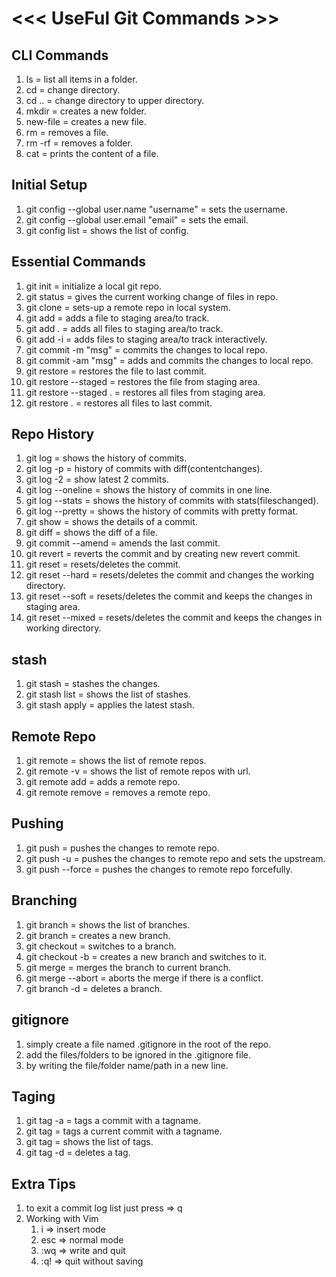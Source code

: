 # <<< UseFul Git Commands >>>

## CLI Commands
1. ls                           = list all items in a folder.
2. cd                           = change directory.
3. cd ..                        = change directory to upper directory.
4. mkdir <foldername>           = creates a new folder.
5. new-file <filename>             = creates a new file.
6. rm <filename>                = removes a file.
7. rm -rf <foldername>          = removes a folder.
8. cat <filename>               = prints the content of a file.

## Initial Setup
1. git config --global user.name "username" = sets the username.
2. git config --global user.email "email"   = sets the email.
3. git config list              = shows the list of config.

## Essential Commands
1. git init                     = initialize a local git repo.
2. git status                   = gives the current working change of files in repo.
3. git clone <SHA>              = sets-up a remote repo in local system.
4. git add <file>               = adds a file to staging area/to track.
5. git add .                    = adds all files to staging area/to track.
6. git add -i                   = adds files to staging area/to track interactively.
7. git commit -m "msg"          = commits the changes to local repo.
8. git commit -am "msg"         = adds and commits the changes to local repo.
9. git restore <file>           = restores the file to last commit.
10. git restore --staged <file>  = restores the file from staging area.
11. git restore --staged .      = restores all files from staging area.
12. git restore .               = restores all files to last commit.


## Repo History
1. git log                      = shows the history of commits.
2. git log -p                   = history of commits with diff(contentchanges).
3. git log -2                   = show latest 2 commits.
4. git log --oneline            = shows the history of commits in one line.
5. git log --stats              = shows the history of commits with stats(fileschanged).
6. git log --pretty             = shows the history of commits with pretty format.
7. git show <SHA>               = shows the details of a commit.
8. git diff <file>              = shows the diff of a file.
9. git commit --amend           = amends the last commit.
10. git revert <SHA>            = reverts the commit and by creating new revert commit.
11. git reset <SHA>             = resets/deletes the commit.
12. git reset --hard <SHA>      = resets/deletes the commit and changes the working directory.
13. git reset --soft <SHA>      = resets/deletes the commit and keeps the changes in staging area.
14. git reset --mixed <SHA>     = resets/deletes the commit and keeps the changes in working directory.

## stash
1. git stash                    = stashes the changes.
2. git stash list               = shows the list of stashes.
3. git stash apply              = applies the latest stash.

## Remote Repo
1. git remote                   = shows the list of remote repos.
2. git remote -v                = shows the list of remote repos with url.
3. git remote add <name> <url>  = adds a remote repo.
4. git remote remove <name>     = removes a remote repo.

## Pushing
1. git push <remote> <branch>   = pushes the changes to remote repo.
2. git push -u <remote> <branch> = pushes the changes to remote repo and sets the upstream.
3. git push --force <remote> <branch> = pushes the changes to remote repo forcefully.

## Branching
1. git branch                   = shows the list of branches.
2. git branch <branchname>      = creates a new branch.
3. git checkout <branchname>    = switches to a branch.
4. git checkout -b <branchname> = creates a new branch and switches to it.
5. git merge <branchname>       = merges the branch to current branch.
6. git merge --abort            = aborts the merge if there is a conflict.
7. git branch -d <branchname>   = deletes a branch.

## gitignore
1. simply create a file named .gitignore in the root of the repo.
2. add the files/folders to be ignored in the .gitignore file.
3. by writing the file/folder name/path in a new line.

## Taging
1. git tag -a <tagname> <SHA>   = tags a commit with a tagname.
2. git tag <tagname>            = tags a current commit with a tagname.
3. git tag                      = shows the list of tags.
4. git tag -d <tagname>         = deletes a tag.

## Extra Tips
1. to exit a commit log list just press => q
2. Working with Vim
    1. i => insert mode
    2. esc => normal mode
    3. :wq => write and quit
    4. :q! => quit without saving


